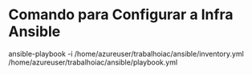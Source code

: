 # Comando para Configurar a Infra Ansible 
ansible-playbook -i /home/azureuser/trabalhoiac/ansible/inventory.yml /home/azureuser/trabalhoiac/ansible/playbook.yml 
